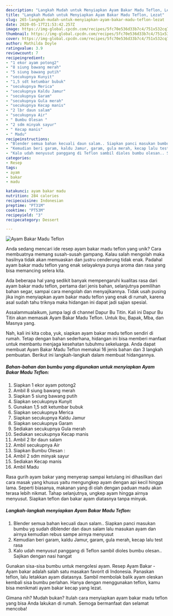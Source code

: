 ```yaml
---
description: "Langkah Mudah untuk Menyiapkan Ayam Bakar Madu Teflon, Lezat"
title: "Langkah Mudah untuk Menyiapkan Ayam Bakar Madu Teflon, Lezat"
slug: 265-langkah-mudah-untuk-menyiapkan-ayam-bakar-madu-teflon-lezat
date: 2020-05-17T21:53:42.257Z
image: https://img-global.cpcdn.com/recipes/5fc70e536d33b7c4/751x532cq70/ayam-bakar-madu-teflon-foto-resep-utama.jpg
thumbnail: https://img-global.cpcdn.com/recipes/5fc70e536d33b7c4/751x532cq70/ayam-bakar-madu-teflon-foto-resep-utama.jpg
cover: https://img-global.cpcdn.com/recipes/5fc70e536d33b7c4/751x532cq70/ayam-bakar-madu-teflon-foto-resep-utama.jpg
author: Mathilda Doyle
ratingvalue: 3.9
reviewcount: 7
recipeingredient:
- "1 ekor ayam potong2"
- "8 siung bawang merah"
- "5 siung bawang putih"
- "secukupnya Kunyit"
- "1,5 sdt ketumbar bubuk"
- "secukupnya Merica"
- "secukupnya Kaldu Jamur"
- "secukupnya Garam"
- "secukupnya Gula merah"
- "secukupnya Kecap manis"
- "2 lbr daun salam"
- "secukupnya Air"
- " Bumbu Olesan "
- "2 sdm minyak sayur"
- " Kecap manis"
- " Madu"
recipeinstructions:
- "Blender semua bahan kecuali daun salam.. Siapkan panci masukan bumbu yg sudah diblender dan daun salam lalu masukan ayam dan airnya kemudian rebus sampe airnya menyusut"
- "Kemudian beri garam, kaldu Jamur, garam, gula merah, kecap lalu test rasa"
- "Kalo udah menyusut panggang di Teflon sambil dioles bumbu olesan.. Sajikan dengan nasi hangat"
categories:
- Resep
tags:
- ayam
- bakar
- madu

katakunci: ayam bakar madu 
nutrition: 284 calories
recipecuisine: Indonesian
preptime: "PT31M"
cooktime: "PT53M"
recipeyield: "3"
recipecategory: Dessert

---
```



![Ayam Bakar Madu Teflon](https://img-global.cpcdn.com/recipes/5fc70e536d33b7c4/751x532cq70/ayam-bakar-madu-teflon-foto-resep-utama.jpg)

Anda sedang mencari ide resep ayam bakar madu teflon yang unik? Cara membuatnya memang susah-susah gampang. Kalau salah mengolah maka hasilnya tidak akan memuaskan dan justru cenderung tidak enak. Padahal ayam bakar madu teflon yang enak selayaknya punya aroma dan rasa yang bisa memancing selera kita.

Ada beberapa hal yang sedikit banyak mempengaruhi kualitas rasa dari ayam bakar madu teflon, pertama dari jenis bahan, selanjutnya pemilihan bahan segar, sampai cara mengolah dan menyajikannya. Tidak usah pusing jika ingin menyiapkan ayam bakar madu teflon yang enak di rumah, karena asal sudah tahu triknya maka hidangan ini dapat jadi sajian spesial.

Assalammualaikum, jumpa lagi di channel Dapur Bu Titin. Kali ini Dapur Bu Titin akan memasak Ayam Bakar Madu Teflon. Untuk Ibu, Bapak, Mba, dan Masnya yang.


Nah, kali ini kita coba, yuk, siapkan ayam bakar madu teflon sendiri di rumah. Tetap dengan bahan sederhana, hidangan ini bisa memberi manfaat untuk membantu menjaga kesehatan tubuhmu sekeluarga. Anda dapat membuat Ayam Bakar Madu Teflon memakai 16 jenis bahan dan 3 langkah pembuatan. Berikut ini langkah-langkah dalam membuat hidangannya.

<!--inarticleads1-->

##### Bahan-bahan dan bumbu yang digunakan untuk menyiapkan Ayam Bakar Madu Teflon:

1. Siapkan 1 ekor ayam potong2
1. Ambil 8 siung bawang merah
1. Siapkan 5 siung bawang putih
1. Siapkan secukupnya Kunyit
1. Gunakan 1,5 sdt ketumbar bubuk
1. Siapkan secukupnya Merica
1. Siapkan secukupnya Kaldu Jamur
1. Siapkan secukupnya Garam
1. Sediakan secukupnya Gula merah
1. Sediakan secukupnya Kecap manis
1. Ambil 2 lbr daun salam
1. Ambil secukupnya Air
1. Siapkan  Bumbu Olesan :
1. Ambil 2 sdm minyak sayur
1. Sediakan  Kecap manis
1. Ambil  Madu


Rasa gurih ayam bakar yang menyerap sampai ketulang ini dihasilkan dari cara masak yang khusus yaitu mengungkep ayam dengan api kecil hingga lama. Seperti biasanya, makanan yang di olah dengan paduan madu akan terasa lebih nikmat. Tahap selanjutnya, ungkep ayam hingga airnya menyusut. Siapkan teflon dan bakar ayam diatasnya tanpa minyak. 

<!--inarticleads2-->

##### Langkah-langkah menyiapkan Ayam Bakar Madu Teflon:

1. Blender semua bahan kecuali daun salam.. Siapkan panci masukan bumbu yg sudah diblender dan daun salam lalu masukan ayam dan airnya kemudian rebus sampe airnya menyusut
1. Kemudian beri garam, kaldu Jamur, garam, gula merah, kecap lalu test rasa
1. Kalo udah menyusut panggang di Teflon sambil dioles bumbu olesan.. Sajikan dengan nasi hangat


Gunakan sisa-sisa bumbu untuk mengolesi ayam. Resep Ayam Bakar - Ayam bakar adalah salah satu masakan favorit di Indonesia. Panaskan teflon, lalu letakkan ayam diatasnya. Sambil membolak balik ayam oleskan kembali sisa bumbu perlahan. Hanya dengan menggunakan teflon, kamu bisa menikmati ayam bakar kecap yang lezat. 

Gimana nih? Mudah bukan? Itulah cara menyiapkan ayam bakar madu teflon yang bisa Anda lakukan di rumah. Semoga bermanfaat dan selamat mencoba!
